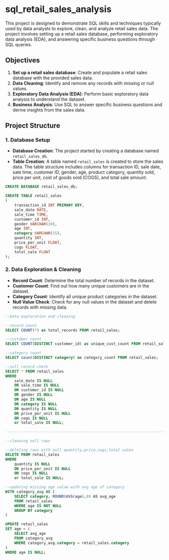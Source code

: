 # sql_retail_sales_analysis
This project is designed to demonstrate SQL skills and techniques typically used by data analysts to explore, clean, and analyze retail sales data. The project involves setting up a retail sales database, performing exploratory data analysis (EDA), and answering specific business questions through SQL queries.

## Objectives

1. **Set up a retail sales database**: Create and populate a retail sales database with the provided sales data.
2. **Data Cleaning**: Identify and remove any records with missing or null values.
3. **Exploratory Data Analysis (EDA)**: Perform basic exploratory data analysis to understand the dataset.
4. **Business Analysis**: Use SQL to answer specific business questions and derive insights from the sales data.

## Project Structure

### 1. Database Setup

- **Database Creation**: The project started by creating a database named `retail_sales_db`.
- **Table Creation**: A table named `retail_sales` is created to store the sales data. The table structure includes columns for transaction ID, sale date, sale time, customer ID, gender, age, product category, quantity sold, price per unit, cost of goods sold (COGS), and total sale amount.

```sql
CREATE DATABASE retail_sales_db;

CREATE TABLE retail_sales
(
    transaction_id INT PRIMARY KEY,
    sale_date DATE,	
    sale_time TIME,
    customer_id INT,	
    gender VARCHAR(20),
    age INT,
    category VARCHAR(25),
    quantity INT,
    price_per_unit FLOAT,	
    cogs FLOAT,
    total_sale FLOAT
);
```

### 2. Data Exploration & Cleaning

- **Record Count**: Determine the total number of records in the dataset.
- **Customer Count**: Find out how many unique customers are in the dataset.
- **Category Count**: Identify all unique product categories in the dataset.
- **Null Value Check**: Check for any null values in the dataset and delete records with missing data.

```sql
--Data exploration and cleaning

--record count 
SELECT COUNT(*) as total_records FROM retail_sales;

--customer count
SELECT COUNT(DISTINCT customer_id) as unique_cust_count FROM retail_sales;

--category count
SELECT count(DISTINCT category) as category_count FROM retail_sales;

--null record check
SELECT * FROM retail_sales
WHERE 
    sale_date IS NULL 
	OR sale_time IS NULL 
	OR customer_id IS NULL 
	OR gender IS NULL 
	OR age IS NULL 
	OR category IS NULL 
	OR quantity IS NULL 
	OR price_per_unit IS NULL 
	OR cogs IS NULL
	or total_sale IS NULL;

----------------------------------------------------------------------------------------

--cleaning null rows

--deleting rows with null quantity,price,cogs,total sales
DELETE FROM retail_sales
WHERE 
    quantity IS NULL 
	OR price_per_unit IS NULL 
	OR cogs IS NULL
	or total_sale IS NULL;

--updating missing age value with avg age of category
WITH category_avg AS (
    SELECT category, ROUND(AVG(age),0) AS avg_age
    FROM retail_sales
    WHERE age IS NOT NULL
    GROUP BY category
)

UPDATE retail_sales
SET age = (
    SELECT avg_age
    FROM category_avg
    WHERE category_avg.category = retail_sales.category
)
WHERE age IS NULL;
```
